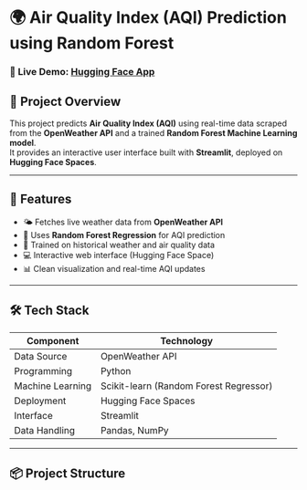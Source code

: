 # 🌍 Air Quality Index (AQI) Prediction using Random Forest

### 🚀 Live Demo: [Hugging Face App](https://huggingface.co/spaces/Pavani9812/API_Air_Quality_Index)

## 📘 Project Overview

This project predicts **Air Quality Index (AQI)** using real-time data scraped from the **OpenWeather API** and a trained **Random Forest Machine Learning model**.  
It provides an interactive user interface built with **Streamlit**, deployed on **Hugging Face Spaces**.

---

## 🧩 Features

- 🌤️ Fetches live weather data from **OpenWeather API**
- 🌳 Uses **Random Forest Regression** for AQI prediction
- 🧠 Trained on historical weather and air quality data
- 💻 Interactive web interface (Hugging Face Space)
- 📊 Clean visualization and real-time AQI updates

---

## 🛠️ Tech Stack

| Component | Technology |
|------------|-------------|
| Data Source | OpenWeather API |
| Programming | Python |
| Machine Learning | Scikit-learn (Random Forest Regressor) |
| Deployment | Hugging Face Spaces |
| Interface | Streamlit |
| Data Handling | Pandas, NumPy |

---

## 📦 Project Structure

